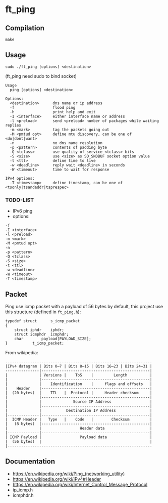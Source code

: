 # ft_ping

## Compilation

```
make
```

## Usage

```
sudo ./ft_ping [options] <destination>
```
(ft_ping need sudo to bind socket)

```
Usage
  ping [options] <destination>

Options:
  <destination>      dns name or ip address
  -f                 flood ping
  -h                 print help and exit
  -I <interface>     either interface name or address
  -l <preload>       send <preload> number of packages while waiting replies
  -m <mark>          tag the packets going out
  -M <pmtud opt>     define mtu discovery, can be one of <do|dont|want>
  -n                 no dns name resolution
  -p <pattern>       contents of padding byte
  -Q <tclass>        use quality of service <tclass> bits
  -S <size>          use <size> as SO_SNDBUF socket option value
  -t <ttl>           define time to live
  -w <deadline>      reply wait <deadline> in seconds
  -W <timeout>       time to wait for response

IPv4 options:
  -T <timestamp>     define timestamp, can be one of <tsonly|tsandaddr|tsprespec>
```

### TODO-LIST
+ IPv6 ping
+ options:
```
-f
-I <interface>
-l <preload>
-m <mark>
-M <pmtud opt>
-n
-p <pattern>
-Q <tclass>
-S <size>
-t <ttl>
-w <deadline>
-W <timeout>
-T <timestamp>
```

## Packet

Ping use icmp packet with a payload of 56 bytes by default, this project use this structure (defined in `ft_ping.h`):
```
typedef struct		s_icmp_packet
{
	struct iphdr	iphdr;
	struct icmphdr	icmphdr;
	char		payload[PAYLOAD_SIZE];
}			t_icmp_packet;
```
From wikipedia:
```
-----------------------------------------------------------------
|IPv4 datagram | Bits 0–7 | Bits 8–15 | Bits 16–23 | Bits 24–31 |
---------------|------------------------------------------------|
|              | Versions |    ToS    |         Length          |
|              |------------------------------------------------|
|              |    Identification    |     flags and offsets   |
|    Header    |------------------------------------------------|
|  (20 bytes)  |    TTL   |  Protocol |     Header checksum     |
|              |------------------------------------------------|
|              |              Source IP Address                 |
|              |------------------------------------------------|
|              |           Destination IP Address               |
|--------------|------------------------------------------------|
|  ICMP Header |   Type   |    Code   |        Checksum         |
|   (8 bytes)  |------------------------------------------------|
|              |                 Header data                    |
|--------------|------------------------------------------------|
| ICMP Payload |                 Payload data                   |
|  (56 bytes)  |                                                |
|----------------------------------------------------------------
```

## Documentation

+ <https://en.wikipedia.org/wiki/Ping_(networking_utility)>
+ <https://en.wikipedia.org/wiki/IPv4#Header>
+ <https://en.wikipedia.org/wiki/Internet_Control_Message_Protocol>
+ ip_icmp.h
+ icmphdr.h
